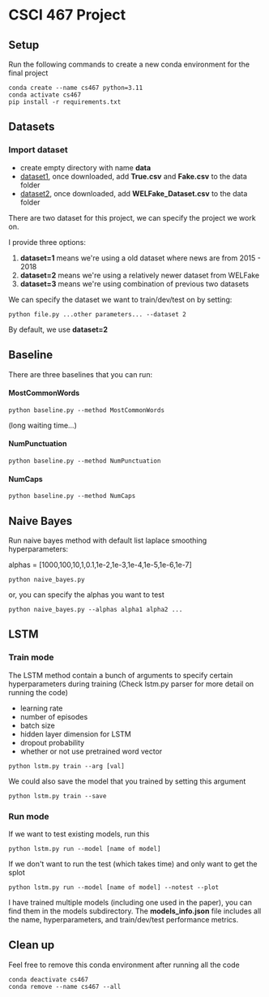 # CSCI 467 Project

## Setup
Run the following commands to create a new conda environment for the final project

```
conda create --name cs467 python=3.11
conda activate cs467
pip install -r requirements.txt 
```


## Datasets

### Import dataset
- create empty directory with name **data**
- [dataset1](https://www.kaggle.com/datasets/clmentbisaillon/fake-and-real-news-dataset/data), once downloaded, add **True.csv** and **Fake.csv** to the data folder
- [dataset2](https://www.kaggle.com/datasets/saurabhshahane/fake-news-classification/code), once downloaded, add **WELFake_Dataset.csv** to the data folder

There are two dataset for this project, we can specify the project we work on.

I provide three options:

1. **dataset=1** means we're using a old dataset where news are from 2015 - 2018
2. **dataset=2** means we're using a relatively newer dataset from WELFake
3. **dataset=3** means we're using combination of previous two datasets

We can specify the dataset we want to train/dev/test on by setting:
```
python file.py ...other parameters... --dataset 2
```

By default, we use **dataset=2**


## Baseline
There are three baselines that you can run:

#### MostCommonWords
```
python baseline.py --method MostCommonWords
```
(long waiting time...)

#### NumPunctuation
```
python baseline.py --method NumPunctuation
```

#### NumCaps
```
python baseline.py --method NumCaps
```


## Naive Bayes
Run naive bayes method with default list laplace smoothing hyperparameters:

alphas = [1000,100,10,1,0.1,1e-2,1e-3,1e-4,1e-5,1e-6,1e-7]

```
python naive_bayes.py
```

or, you can specify the alphas you want to test

```
python naive_bayes.py --alphas alpha1 alpha2 ...
```

## LSTM

### Train mode

The LSTM method contain a bunch of arguments to specify certain hyperparameters during training (Check lstm.py parser for more detail on running the code)

- learning rate
- number of episodes
- batch size
- hidden layer dimension for LSTM
- dropout probability
- whether or not use pretrained word vector
```
python lstm.py train --arg [val]
```

We could also save the model that you trained by setting this argument
```
python lstm.py train --save
```

### Run mode
If we want to test existing models, run this
```
python lstm.py run --model [name of model]
```

If we don't want to run the test (which takes time) and only want to get the splot
```
python lstm.py run --model [name of model] --notest --plot
```

I have trained multiple models (including one used in the paper), you can find them in the models subdirectory. The **models_info.json** file includes all the name, hyperparameters, and train/dev/test performance metrics.

## Clean up
Feel free to remove this conda environment after running all the code

```
conda deactivate cs467
conda remove --name cs467 --all
```